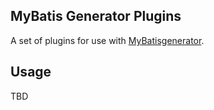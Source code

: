 MyBatis Generator Plugins
-----------------------
A set of plugins for use with [MyBatisgenerator](https://mybatis.org/generator/).

Usage
-----
TBD

